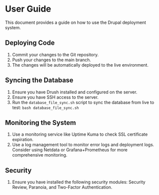 # User Guide

This document provides a guide on how to use the Drupal deployment system.

## Deploying Code

1.  Commit your changes to the Git repository.
2.  Push your changes to the main branch.
3.  The changes will be automatically deployed to the live environment.

## Syncing the Database

1.  Ensure you have Drush installed and configured on the server.
2.  Ensure you have SSH access to the server.
3.  Run the `database_file_sync.sh` script to sync the database from live to test:
    `bash database_file_sync.sh`

## Monitoring the System

1.  Use a monitoring service like Uptime Kuma to check SSL certificate expiration.
2.  Use a log management tool to monitor error logs and deployment logs. Consider using Netdata or Grafana+Prometheus for more comprehensive monitoring.

## Security

1.  Ensure you have installed the following security modules: Security Review, Paranoia, and Two-Factor Authentication.